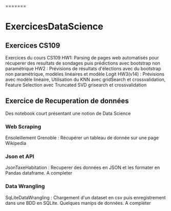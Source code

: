 
=======
# ExercicesDataScience

## Exercices CS109

Exercices du cours CS109
HW1: Parsing de pages web automatisés pour récuperer des resultats de sondages puis prédictions avec bootstrap non paramétrique
HW2 : Prévisions de résultats d'élections avec du bootstrap non paramétrique, modèles linéaires et modèle Logit
HW3(v14) : Prévisions avec modèle linéaire, Utilisation du KNN avec gridSearch et crossvalidation, Feature Selection avec Truncated SVD grisearch et crossvalidation


## Exercice de Recuperation de données
Des notebook court présentant une notion de Data Science

### Web Scraping
Ensoleillement Grenoble : Récupérer un tableau de donnée sur une page Wikipedia

### Json et API
JsonTaxeHabitation : Recuperer des données en JSON et les formater en Pandas dataframe. A completer

### Data Wrangling
SqLiteDataWrangling : Chargement d'un dataset en csv puis enregistrement dans une BDD en SQLite. Quelques manips de données. A compléter


